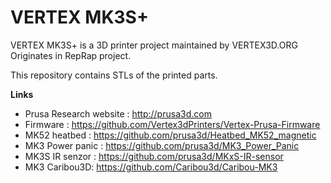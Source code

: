 # VERTEX MK3S+


VERTEX MK3S+ is a 3D printer project maintained by VERTEX3D.ORG
Originates in RepRap project.

This repository contains STLs of the printed parts.

**Links**

 * Prusa Research website : http://prusa3d.com
 * Firmware : https://github.com/Vertex3dPrinters/Vertex-Prusa-Firmware
 * MK52 heatbed : https://github.com/prusa3d/Heatbed_MK52_magnetic
 * MK3 Power panic : https://github.com/prusa3d/MK3_Power_Panic
 * MK3S IR senzor : https://github.com/prusa3d/MKxS-IR-sensor
 * MK3 Caribou3D: https://github.com/Caribou3d/Caribou-MK3